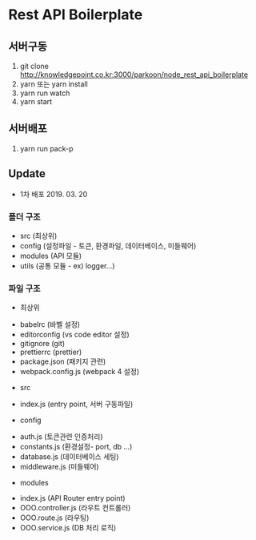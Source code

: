 # Rest API Boilerplate

## 서버구동
1. git clone http://knowledgepoint.co.kr:3000/parkoon/node_rest_api_boilerplate
2. yarn 또는 yarn install
3. yarn run watch
4. yarn start

## 서버배포
1. yarn run pack-p

## Update
* 1차 배포 2019. 03. 20

### 폴더 구조
* src (최상위)
* config (설정파일 - 토큰, 환경파일, 데이터베이스, 미들웨어)
* modules (API 모듈)
* utils (공통 모듈 - ex) logger...)

### 파일 구조
- 최상위
* babelrc (바벨 설정)
* editorconfig (vs code editor 설정)
* gitignore (git)
* prettierrc (prettier)
* package.json (패키지 관련)
* webpack.config.js (webpack 4 설정)

- src
* index.js (entry point, 서버 구동파일)

- config
* auth.js (토큰관련 인증처리)
* constants.js (환경설정- port, db ...)
* database.js (데이터베이스 세팅)
* middleware.js (미들웨어)

- modules
* index.js (API Router entry point)
* OOO.controller.js (라우트 컨트롤러)
* OOO.route.js (라우팅)
* OOO.service.js (DB 처리 로직)